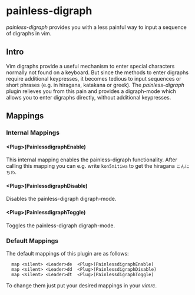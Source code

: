 # painless-digraph
*painless-digraph* provides you with a less painful way to input a sequence of
digraphs in vim.

## Intro

Vim digraphs provide a useful mechanism to enter special characters normally
not found on a keyboard. But since the methods to enter digraphs require
additional keypresses, it becomes tedious to input sequences or short phrases
(e.g. in hiragana, katakana or greek).
The *painless-digraph* plugin relieves you from this pain and provides a
digraph-mode which allows you to enter digraphs directly, without additional
keypresses.

## Mappings

### Internal Mappings

#### \<Plug\>(PainlessdigraphEnable)

This internal mapping enables the painless-digraph functionality. After calling
this mapping you can e.g. write `kon5nitiwa` to get the hiragana `こんにちわ`.

#### \<Plug\>(PainlessdigraphDisable)

Disables the painless-digraph digraph-mode.

#### \<Plug\>(PainlessdigraphToggle)

Toggles the painless-digraph digraph-mode.


### Default Mappings

The default mappings of this plugin are as follows: 
```vimscript
  map <silent> <Leader>de  <Plug>(PainlessdigraphEnable)
  map <silent> <Leader>dd  <Plug>(PainlessdigraphDisable)
  map <silent> <Leader>dt  <Plug>(PainlessdigraphToggle)
```
To change them just put your desired mappings in your *vimrc*.

